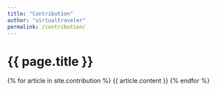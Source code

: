 ```yaml
---
title: "Contribution"
author: "virtualtraveler"
permalink: /contribution/
---
```



# {{ page.title }}


{% for article in site.contribution %}
{{ article.content }}
{% endfor %}